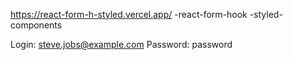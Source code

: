 https://react-form-h-styled.vercel.app/
-react-form-hook
-styled-components

Login: steve.jobs@example.com
Password: password
